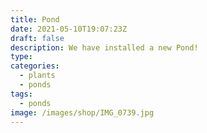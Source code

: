 ```yaml
---
title: Pond
date: 2021-05-10T19:07:23Z
draft: false
description: We have installed a new Pond!
type:
categories:
  - plants
  - ponds
tags:
  - ponds
image: /images/shop/IMG_0739.jpg
---
```

